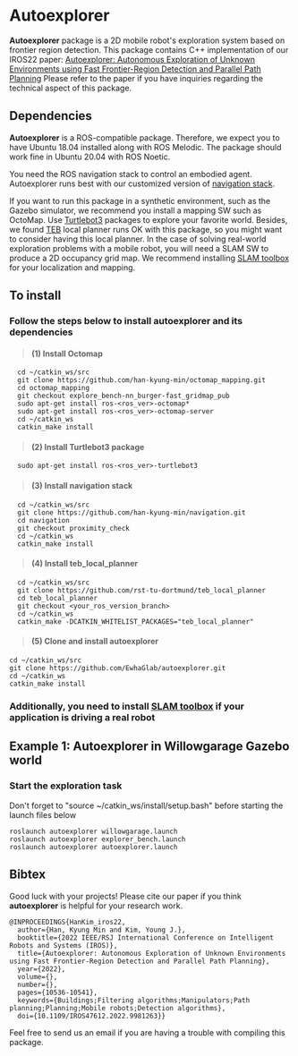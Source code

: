 # Autoexplorer
**Autoexplorer** package is a 2D mobile robot's exploration system based on frontier region detection.
This package contains C++ implementation of our IROS22 paper: [Autoexplorer: Autonomous Exploration of Unknown Environments using Fast Frontier-Region Detection and Parallel Path Planning](http://graphics.ewha.ac.kr/autoexplorer/)
Please refer to the paper if you have inquiries regarding the technical aspect of this package.

## Dependencies

**Autoexplorer** is a ROS-compatible package. Therefore, we expect you to have Ubuntu 18.04 installed along with ROS Melodic.
The package should work fine in Ubuntu 20.04 with ROS Noetic.

You need the ROS navigation stack to control an embodied agent. 
Autoexplorer runs best with our customized version of [navigation stack](https://github.com/han-kyung-min/navigation).  

If you want to run this package in a synthetic environment, such as the Gazebo simulator, we recommend you install a mapping SW such as
OctoMap. Use [Turtlebot3](https://github.com/ROBOTIS-GIT/turtlebot3) packages to explore your favorite world. 
Besides, we found [TEB](https://github.com/rst-tu-dortmund/teb_local_planner) local planner runs OK with this package, so you might want to consider having this local planner.
In the case of solving real-world exploration problems with a mobile robot, you will need a SLAM SW to produce a 2D occupancy grid map. 
We recommend installing [SLAM toolbox](https://github.com/SteveMacenski/slam_toolbox) for your localization and mapping.

## To install

### Follow the steps below to install autoexplorer and its dependencies

> #### (1) Install Octomap

```
  cd ~/catkin_ws/src
  git clone https://github.com/han-kyung-min/octomap_mapping.git
  cd octomap_mapping
  git checkout explore_bench-nn_burger-fast_gridmap_pub
  sudo apt-get install ros-<ros_ver>-octomap*
  sudo apt-get install ros-<ros_ver>-octomap-server
  cd ~/catkin_ws
  catkin_make install
```
> #### (2) Install Turtlebot3 package
```
  sudo apt-get install ros-<ros_ver>-turtlebot3
```
> #### (3) Install navigation stack
```
  cd ~/catkin_ws/src
  git clone https://github.com/han-kyung-min/navigation.git
  cd navigation
  git checkout proximity_check
  cd ~/catkin_ws
  catkin_make install
```
> #### (4) Install teb_local_planner
```
  cd ~/catkin_ws/src
  git clone https://github.com/rst-tu-dortmund/teb_local_planner
  cd teb_local_planner
  git checkout <your_ros_version_branch>
  cd ~/catkin_ws
  catkin_make -DCATKIN_WHITELIST_PACKAGES="teb_local_planner"
```
> #### (5) Clone and install autoexplorer

```
cd ~/catkin_ws/src
git clone https://github.com/EwhaGlab/autoexplorer.git
cd ~/catkin_ws
catkin_make install
```
### Additionally, you need to install [SLAM toolbox](https://github.com/SteveMacenski/slam_toolbox) if your application is driving a real robot 


## Example 1: Autoexplorer in Willowgarage Gazebo world


### Start the exploration task
Don't forget to "source ~/catkin_ws/install/setup.bash" before starting the launch files below

```
roslaunch autoexplorer willowgarage.launch
roslaunch autoexplorer explorer_bench.launch
roslaunch autoexplorer autoexplorer.launch
```

## Bibtex
Good luck with your projects! Please cite our paper if you think **autoexplorer** is helpful for your research work.

```
@INPROCEEDINGS{HanKim_iros22,
  author={Han, Kyung Min and Kim, Young J.},
  booktitle={2022 IEEE/RSJ International Conference on Intelligent Robots and Systems (IROS)}, 
  title={Autoexplorer: Autonomous Exploration of Unknown Environments using Fast Frontier-Region Detection and Parallel Path Planning}, 
  year={2022},
  volume={},
  number={},
  pages={10536-10541},
  keywords={Buildings;Filtering algorithms;Manipulators;Path planning;Planning;Mobile robots;Detection algorithms},
  doi={10.1109/IROS47612.2022.9981263}}
```
Feel free to send us an email if you are having a trouble with compiling this package.
